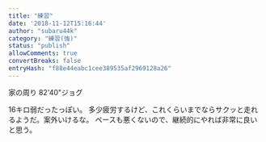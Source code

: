 ```yaml
---
title: "練習"
date: '2018-11-12T15:16:44'
author: "subaru44k"
category: "練習(強)"
status: "publish"
allowComments: true
convertBreaks: false
entryHash: "f88e44eabc1cee389535af2969128a26"
---
```

家の周り
82'40"ジョグ

16キロ弱だったっぽい。
多少疲労するけど、これくらいまでならサクッと走れるようだ。案外いけるな。
ペースも悪くないので、継続的にやれば非常に良いと思う。
